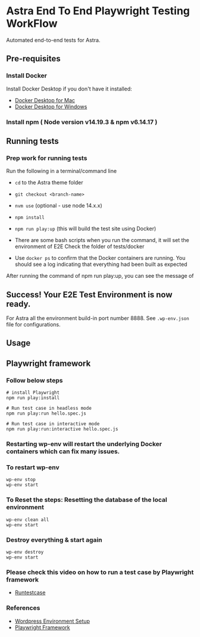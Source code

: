 # Astra End To End Playwright Testing WorkFlow

Automated end-to-end tests for Astra.

## Pre-requisites

### Install Docker

Install Docker Desktop if you don't have it installed:

-   [Docker Desktop for Mac](https://docs.docker.com/docker-for-mac/install/)
-   [Docker Desktop for Windows](https://docs.docker.com/docker-for-windows/install/)

### Install npm ( Node version v14.19.3 & npm v6.14.17 )

## Running tests

### Prep work for running tests

Run the following in a terminal/command line

-   `cd` to the Astra theme folder

-   `git checkout <branch-name>`

-   `nvm use` (optional - use node 14.x.x)

-   `npm install`
-   `npm run play:up` (this will build the test site using Docker)
-   There are some bash scripts when you run the command, it will set the environment of E2E
    Check the folder of tests/docker

-   Use `docker ps` to confirm that the Docker containers are running. You should see a log indicating that everything had been built as expected

After running the command of npm run play:up, you can see the message of

## Success! Your E2E Test Environment is now ready.

For Astra all the environment build-in port number 8888. See `.wp-env.json` file for configurations.

## Usage

## Playwright framework

### Follow below steps

```
# install Playwright
npm run play:install

# Run test case in headless mode
npm run play:run hello.spec.js

# Run test case in interactive mode
npm run play:run:interactive hello.spec.js
```

### Restarting wp-env will restart the underlying Docker containers which can fix many issues.

### To restart wp-env

```
wp-env stop
wp-env start
```

### To Reset the steps: Resetting the database of the local environment

```
wp-env clean all
wp-env start
```

### Destroy everything & start again

```
wp-env destroy
wp-env start
```

### Please check this video on how to run a test case by Playwright framework

-   [Runtestcase](https://share.getcloudapp.com/xQuOXRyj)

### References

-   [Wordpress Environment Setup](https://developer.wordpress.org/block-editor/reference-guides/packages/packages-env/#5-reset-the-database)
-   [Playwright Framework ](https://playwright.dev/)

